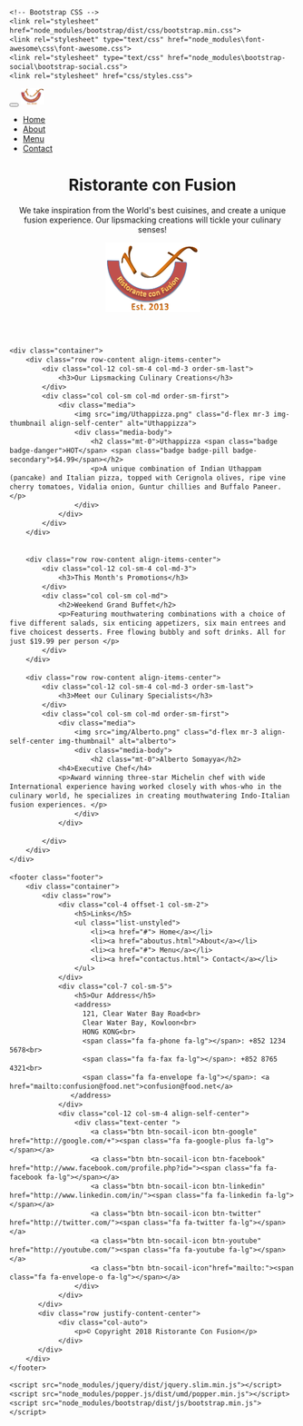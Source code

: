 <!DOCTYPE html>
<html lang="en">

<head>
    <title>Ristorante Con Fusion</title>
    <!-- Required meta tags always come first -->
     <meta charset="utf-8">
    <meta name="viewport" content="width=device-width, initial-scale=1, shrink-to-fit=no">
    <meta http-equiv="x-ua-compatible" content="ie=edge">

    <!-- Bootstrap CSS -->
    <link rel="stylesheet" href="node_modules/bootstrap/dist/css/bootstrap.min.css">
    <link rel="stylesheet" type="text/css" href="node_modules\font-awesome\css\font-awesome.css">
    <link rel="stylesheet" type="text/css" href="node_modules\bootstrap-social\bootstrap-social.css">
    <link rel="stylesheet" href="css/styles.css">
</head>

<body>
    <nav class="navbar navbar-dark navbar-expand-sm fixed-top">
        <div class="container">
            <button class="navbar-toggler" type="button" data-toggle="collapse" data-target="#Navbar">
                <span class="navbar-toggler-icon"></span>
            </button>
            <a class="navbar-brand" href="#"><img src="img/logo.png" height="30" width="41"></a>
            <div class="collapse navbar-collapse" id="Navbar">
            <ul class="navbar-nav mr-auto">
                    <li class="nav-item active"><a class="nav-link" href="#"><span class="fa fa-home fa-lg"> </span> Home</a></li>
                    <li class="nav-item"><a class="nav-link" href="./aboutus.html"><span class="fa fa-info fa-lg"></span> About</a></li>
                    <li class="nav-item"><a class="nav-link" href="#"><span class="fa fa-list fa-lg"></span> Menu</a></li>
                    <li class="nav-item"><a class="nav-link" href="contactus.html"><span class="fa fa-address-card fa-lg"></span> Contact</a></li>
                </ul>
            </div>
        </div>
    </nav>
    <header class="jumbotron">
        <div class="container">
            <div class="row row-header">
                <div class="col-12 col-sm-6">
                    <h1>Ristorante con Fusion</h1>
                    <p>We take inspiration from the World's best cuisines, and create a unique fusion experience. Our lipsmacking creations will tickle your culinary senses!</p>
                </div>
                <div class="col-12 col-sm align-self-center">
                    <img src="img/logo.png" class="img-fluid" />
                </div>
            </div>
        </div>
    </header>

    <div class="container">
        <div class="row row-content align-items-center">
            <div class="col-12 col-sm-4 col-md-3 order-sm-last">
                <h3>Our Lipsmacking Culinary Creations</h3>
            </div>
            <div class="col col-sm col-md order-sm-first">
                <div class="media">
                    <img src="img/Uthappizza.png" class="d-flex mr-3 img-thumbnail align-self-center" alt="Uthappizza">
                    <div class="media-body">
                        <h2 class="mt-0">Uthappizza <span class="badge badge-danger">HOT</span> <span class="badge badge-pill badge-secondary">$4.99</span></h2>
                        <p>A unique combination of Indian Uthappam (pancake) and Italian pizza, topped with Cerignola olives, ripe vine cherry tomatoes, Vidalia onion, Guntur chillies and Buffalo Paneer.</p>
                    </div>
                </div>  
            </div>
        </div>


        <div class="row row-content align-items-center">
            <div class="col-12 col-sm-4 col-md-3">
                <h3>This Month's Promotions</h3>
            </div>
            <div class="col col-sm col-md">
                <h2>Weekend Grand Buffet</h2>
                <p>Featuring mouthwatering combinations with a choice of five different salads, six enticing appetizers, six main entrees and five choicest desserts. Free flowing bubbly and soft drinks. All for just $19.99 per person </p>
            </div>
        </div>

        <div class="row row-content align-items-center">
            <div class="col-12 col-sm-4 col-md-3 order-sm-last">
                <h3>Meet our Culinary Specialists</h3>
            </div>
            <div class="col col-sm col-md order-sm-first">
                <div class="media">
                    <img src="img/Alberto.png" class="d-flex mr-3 align-self-center img-thumbnail" alt="alberto">
                    <div class="media-body">
                        <h2 class="mt-0">Alberto Somayya</h2>
                <h4>Executive Chef</h4>
                <p>Award winning three-star Michelin chef with wide International experience having worked closely with whos-who in the culinary world, he specializes in creating mouthwatering Indo-Italian fusion experiences. </p>
                    </div>
                </div>
                
            </div>
        </div>
    </div>

    <footer class="footer">
        <div class="container">
            <div class="row">             
                <div class="col-4 offset-1 col-sm-2">
                    <h5>Links</h5>
                    <ul class="list-unstyled">
                        <li><a href="#"> Home</a></li>
                        <li><a href="aboutus.html">About</a></li>
                        <li><a href="#"> Menu</a></li>
                        <li><a href="contactus.html"> Contact</a></li>
                    </ul>
                </div>
                <div class="col-7 col-sm-5">
                    <h5>Our Address</h5>
                    <address>
		              121, Clear Water Bay Road<br>
		              Clear Water Bay, Kowloon<br>
		              HONG KONG<br>
		              <span class="fa fa-phone fa-lg"></span>: +852 1234 5678<br>
		              <span class="fa fa-fax fa-lg"></span>: +852 8765 4321<br>
		              <span class="fa fa-envelope fa-lg"></span>: <a href="mailto:confusion@food.net">confusion@food.net</a>
		           </address>
                </div>
                <div class="col-12 col-sm-4 align-self-center">
                    <div class="text-center ">
                        <a class="btn btn-socail-icon btn-google" href="http://google.com/+"><span class="fa fa-google-plus fa-lg"></span></a>
                        <a class="btn btn-socail-icon btn-facebook" href="http://www.facebook.com/profile.php?id="><span class="fa fa-facebook fa-lg"></span></a>
                        <a class="btn btn-socail-icon btn-linkedin" href="http://www.linkedin.com/in/"><span class="fa fa-linkedin fa-lg"></span></a>
                        <a class="btn btn-socail-icon btn-twitter" href="http://twitter.com/"><span class="fa fa-twitter fa-lg"></span></a>
                        <a class="btn btn-socail-icon btn-youtube" href="http://youtube.com/"><span class="fa fa-youtube fa-lg"></span></a>
                        <a class="btn btn-socail-icon"href="mailto:"><span class="fa fa-envelope-o fa-lg"></span></a>
                    </div>
                </div>
           </div>
           <div class="row justify-content-center">             
                <div class="col-auto">
                    <p>© Copyright 2018 Ristorante Con Fusion</p>
                </div>
           </div>
        </div>
    </footer>
 <!-- jQuery first, then Popper.js, then Bootstrap JS. -->
    <script src="node_modules/jquery/dist/jquery.slim.min.js"></script>
    <script src="node_modules/popper.js/dist/umd/popper.min.js"></script>
    <script src="node_modules/bootstrap/dist/js/bootstrap.min.js"></script>
</body>

</html>